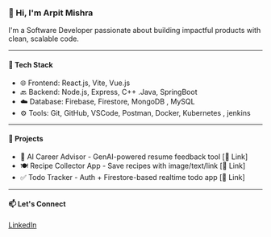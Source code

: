 ### 👋 Hi, I'm Arpit Mishra

I'm a Software Developer passionate about building impactful products with clean, scalable code.

---

#### 🔧 Tech Stack  
- 🌐 Frontend: React.js, Vite, Vue.js  
- 🔙 Backend: Node.js, Express, C++ .Java, SpringBoot
- ☁️ Database: Firebase, Firestore, MongoDB , MySQL
- ⚙️ Tools: Git, GitHub, VSCode, Postman, Docker, Kubernetes , jenkins 

---

#### 💼 Projects
- 🧠 AI Career Advisor - GenAI-powered resume feedback tool [🔗 Link]
- 🍽️ Recipe Collector App - Save recipes with image/text/link [🔗 Link]
- ✅ Todo Tracker - Auth + Firestore-based realtime todo app [🔗 Link]

---


#### 📫 Let's Connect
[LinkedIn](https://www.linkedin.com/in/arpit-mishra-2298571a9/)
